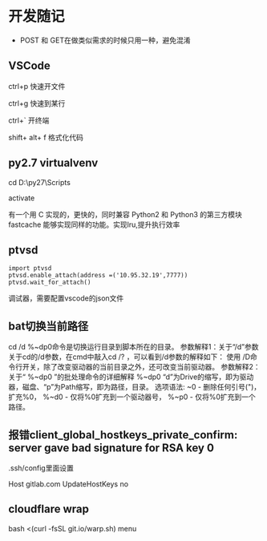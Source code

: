 # 开发随记

-   POST 和 GET在做类似需求的时候只用一种，避免混淆

## VSCode

ctrl+p 快速开文件

ctrl+g 快速到某行

ctrl+` 开终端

shift+ alt+ f 格式化代码

## py2.7 virtualvenv

cd D:\py27\Scripts

activate

有一个用 C 实现的，更快的，同时兼容 Python2 和 Python3 的第三方模块 fastcache 能够实现同样的功能。实现lru,提升执行效率

## ptvsd

```
import ptvsd
ptvsd.enable_attach(address =('10.95.32.19',7777))
ptvsd.wait_for_attach()
```
调试器，需要配置vscode的json文件

## bat切换当前路径

cd /d %~dp0命令是切换运行目录到脚本所在的目录。
参数解释1：关于“/d”参数
关于cd的/d参数，在cmd中敲入cd /? ，可以看到/d参数的解释如下：
使用 /D命令行开关，除了改变驱动器的当前目录之外，还可改变当前驱动器。
参数解释2：关于“ %~dp0 ”的批处理命令的详细解释
%~dp0 “d”为Drive的缩写，即为驱动器，磁盘、“p”为Path缩写，即为路径，目录。
选项语法:
~0 - 删除任何引号(")，扩充%0，
%~d0 - 仅将%0扩充到一个驱动器号，
%~p0 - 仅将%0扩充到一个路径。

## 报错client_global_hostkeys_private_confirm: server gave bad signature for RSA key 0

.ssh/config里面设置

Host gitlab.com
UpdateHostKeys no

## cloudflare wrap
bash <(curl -fsSL git.io/warp.sh) menu


